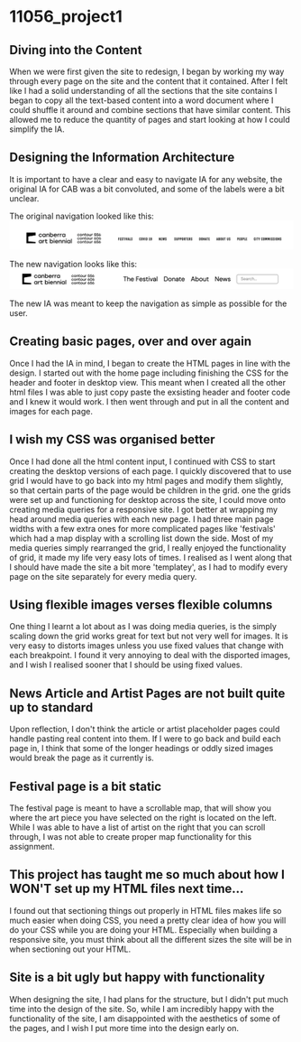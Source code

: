 # 11056_project1

## Diving into the Content
When we were first given the site to redesign, I began by working my way through every page on the site and the content that it contained. After I felt like I had a solid understanding of all the sections that the site contains I began to copy all the text-based content into a word document where I could shuffle it around and combine sections that have similar content. This allowed me to reduce the quantity of pages and start looking at how I could simplify the IA.

## Designing the Information Architecture
It is important to have a clear and easy to navigate IA for any website, the original IA for CAB was a bit convoluted, and some of the labels were a bit unclear. 

The original navigation looked like this:
![Old Navigation](assets/images/CAB-Nav-Original.png)

The new navigation looks like this:
![Old Navigation](assets/images/CAB-Nav-New.png)

The new IA was meant to keep the navigation as simple as possible for the user.

## Creating basic pages, over and over again
Once I had the IA in mind, I began to create the HTML pages in line with the design. I started out with the home page including finishing the CSS for the header and footer in desktop view. This meant when I created all the other html files I was able to just copy paste the exsisting header and footer code and I knew it would work. I then went through and put in all the content and images for each page.

## I wish my CSS was organised better
Once I had done all the html content input, I continued with CSS to start creating the desktop versions of each page. I quickly discovered that to use grid I would have to go back into my html pages and modify them slightly, so that certain parts of the page would be children in the grid. one the grids were set up and functioning for desktop across the site, I could move onto creating media queries for a responsive site.
I got better at wrapping my head around media queries with each new page. I had three main page widths with a few extra ones for more complicated pages like 'festivals' which had a map display with a scrolling list down the side. Most of my media queries simply rearranged the grid, I really enjoyed the functionality of grid, it made my life very easy lots of times. I realised as I went along that I should have made the site a bit more 'templatey', as I had to modify every page on the site separately for every media query. 

## Using flexible images verses flexible columns
One thing I learnt a lot about as I was doing media queries, is the simply scaling down the grid works great for text but not very well for images. It is very easy to distorts images unless you use fixed values that change with each breakpoint. I found it very annoying to deal with the disported images, and I wish I realised sooner that I should be using fixed values.

## News Article and Artist Pages are not built quite up to standard
Upon reflection, I don't think the article or artist placeholder pages could handle pasting real content into them. If I were to go back and build each page in, I think that some of the longer headings or oddly sized images would break the page as it currently is.

## Festival page is a bit static
The festival page is meant to have a scrollable map, that will show you where the art piece you have selected on the right is located on the left. While I was able to have a list of artist on the right that you can scroll through, I was not able to create proper map functionality for this assignment.

## This project has taught me so much about how I WON'T set up my HTML files next time...
I found out that sectioning things out properly in HTML files makes life so much easier when doing CSS, you need a pretty clear idea of how you will do your CSS while you are doing your HTML. Especially when building a responsive site, you must think about all the different sizes the site will be in when sectioning out your HTML.

## Site is a bit ugly but happy with functionality
When designing the site, I had plans for the structure, but I didn't put much time into the design of the site. So, while I am incredibly happy with the functionality of the site, I am disappointed with the aesthetics of some of the pages, and I wish I put more time into the design early on.

